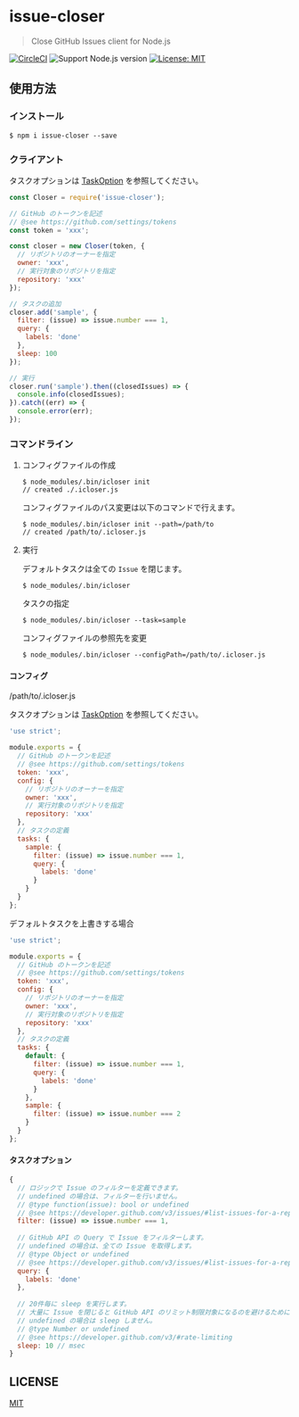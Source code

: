 # issue-closer

> Close GitHub Issues client for Node.js

[![CircleCI](https://circleci.com/gh/GameWith/issue-closer.svg?style=svg&circle-token=b21021b2a1e74a5292bd7cebbe22aa5b0bf8198e)](https://circleci.com/gh/GameWith/issue-closer)
![Support Node.js version](https://img.shields.io/badge/Node.js%20-8.x-green.svg)
[![License: MIT](https://img.shields.io/badge/License-MIT-blue.svg)](LICENSE)

## 使用方法

### インストール

```
$ npm i issue-closer --save
```

### クライアント

タスクオプションは [TaskOption](#taskoption) を参照してください。

```js
const Closer = require('issue-closer');

// GitHub のトークンを記述
// @see https://github.com/settings/tokens
const token = 'xxx';

const closer = new Closer(token, {
  // リポジトリのオーナーを指定
  owner: 'xxx',
  // 実行対象のリポジトリを指定
  repository: 'xxx'
});

// タスクの追加
closer.add('sample', {
  filter: (issue) => issue.number === 1,
  query: {
    labels: 'done'
  },
  sleep: 100
});

// 実行
closer.run('sample').then((closedIssues) => {
  console.info(closedIssues);
}).catch((err) => {
  console.error(err);
});
```

### コマンドライン

1. コンフィグファイルの作成

   ```
   $ node_modules/.bin/icloser init
   // created ./.icloser.js
   ```
   
   コンフィグファイルのパス変更は以下のコマンドで行えます。
   
   ```
   $ node_modules/.bin/icloser init --path=/path/to
   // created /path/to/.icloser.js
   ```
2. 実行

   デフォルトタスクは全ての `Issue` を閉じます。

   ```
   $ node_modules/.bin/icloser
   ```

   タスクの指定

   ```
   $ node_modules/.bin/icloser --task=sample
   ```

   コンフィグファイルの参照先を変更

   ```
   $ node_modules/.bin/icloser --configPath=/path/to/.icloser.js
   ```

#### コンフィグ

/path/to/.icloser.js

タスクオプションは [TaskOption](#taskoption) を参照してください。
```js
'use strict';

module.exports = {
  // GitHub のトークンを記述
  // @see https://github.com/settings/tokens
  token: 'xxx',
  config: {
    // リポジトリのオーナーを指定
    owner: 'xxx',
    // 実行対象のリポジトリを指定
    repository: 'xxx'
  },
  // タスクの定義
  tasks: {
    sample: {
      filter: (issue) => issue.number === 1,
      query: {
        labels: 'done'
      }
    }
  }
};
```

デフォルトタスクを上書きする場合

```js
'use strict';

module.exports = {
  // GitHub のトークンを記述
  // @see https://github.com/settings/tokens
  token: 'xxx',
  config: {
    // リポジトリのオーナーを指定
    owner: 'xxx',
    // 実行対象のリポジトリを指定
    repository: 'xxx'
  },
  // タスクの定義
  tasks: {
    default: {
      filter: (issue) => issue.number === 1,
      query: {
        labels: 'done'
      }
    },
    sample: {
      filter: (issue) => issue.number === 2
    }
  }
};
```

#### タスクオプション

```js
{
  // ロジックで Issue のフィルターを定義できます。
  // undefined の場合は、フィルターを行いません。
  // @type function(issue): bool or undefined
  // @see https://developer.github.com/v3/issues/#list-issues-for-a-repository
  filter: (issue) => issue.number === 1,
  
  // GitHub API の Query で Issue をフィルターします。
  // undefined の場合は、全ての Issue を取得します。
  // @type Object or undefined
  // @see https://developer.github.com/v3/issues/#list-issues-for-a-repository
  query: {
    labels: 'done'
  },
  
  // 20件毎に sleep を実行します。
  // 大量に Issue を閉じると GitHub API のリミット制限対象になるのを避けるために定義します。
  // undefined の場合は sleep しません。
  // @type Number or undefined
  // @see https://developer.github.com/v3/#rate-limiting
  sleep: 10 // msec
}
```

## LICENSE

[MIT](LICENSE)
